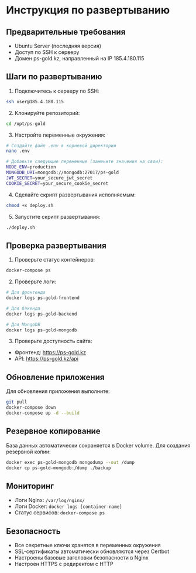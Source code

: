 # Инструкция по развертыванию

## Предварительные требования

- Ubuntu Server (последняя версия)
- Доступ по SSH к серверу
- Домен ps-gold.kz, направленный на IP 185.4.180.115

## Шаги по развертыванию

1. Подключитесь к серверу по SSH:
```bash
ssh user@185.4.180.115
```

2. Клонируйте репозиторий:
```bash
cd /opt/ps-gold
```

3. Настройте переменные окружения:
```bash
# Создайте файл .env в корневой директории
nano .env

# Добавьте следующие переменные (замените значения на свои):
NODE_ENV=production
MONGODB_URI=mongodb://mongodb:27017/ps-gold
JWT_SECRET=your_secure_jwt_secret
COOKIE_SECRET=your_secure_cookie_secret
```

4. Сделайте скрипт развертывания исполняемым:
```bash
chmod +x deploy.sh
```

5. Запустите скрипт развертывания:
```bash
./deploy.sh
```

## Проверка развертывания

1. Проверьте статус контейнеров:
```bash
docker-compose ps
```

2. Проверьте логи:
```bash
# Для фронтенда
docker logs ps-gold-frontend

# Для бэкенда
docker logs ps-gold-backend

# Для MongoDB
docker logs ps-gold-mongodb
```

3. Проверьте доступность сайта:
- Фронтенд: https://ps-gold.kz
- API: https://ps-gold.kz/api

## Обновление приложения

Для обновления приложения выполните:
```bash
git pull
docker-compose down
docker-compose up -d --build
```

## Резервное копирование

База данных автоматически сохраняется в Docker volume. Для создания резервной копии:
```bash
docker exec ps-gold-mongodb mongodump --out /dump
docker cp ps-gold-mongodb:/dump ./backup
```

## Мониторинг

- Логи Nginx: `/var/log/nginx/`
- Логи Docker: `docker logs [container-name]`
- Статус сервисов: `docker-compose ps`

## Безопасность

- Все секретные ключи хранятся в переменных окружения
- SSL-сертификаты автоматически обновляются через Certbot
- Настроены базовые заголовки безопасности в Nginx
- Настроен HTTPS с редиректом с HTTP
